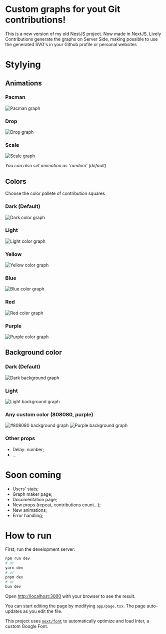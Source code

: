 # Custom graphs for yout Git contributions!

This is a new version of my old NestJS project. Now made in NextJS, Lively Contributions generate the graphs on Server Side, making possible to use the generated SVG's in your Github profile or personal websites

# Stylying
## Animations
### Pacman
![Pacman graph](https://lively-contributions-blush.vercel.app/lucas7maciel/pacman?bg=dark&color=dark)
### Drop
![Drop graph](https://lively-contributions-blush.vercel.app/lucas7maciel/drop?bg=dark&color=dark&delay=5)
### Scale
![Scale graph](https://lively-contributions-blush.vercel.app/lucas7maciel/scale?bg=dark&color=dark&delay=5)

_You can also set animation as 'random' (default)_

## Colors
Choose the color pallete of contribution squares
### Dark (Default)
![Dark color graph](https://lively-contributions-blush.vercel.app/lucas7maciel/scale?bg=dark&color=dark)
### Light
![Light color graph](https://lively-contributions-blush.vercel.app/lucas7maciel/scale?bg=dark&color=light)
### Yellow
![Yellow color graph](https://lively-contributions-blush.vercel.app/lucas7maciel/scale?bg=dark&color=yellow)
### Blue
![Blue color graph](https://lively-contributions-blush.vercel.app/lucas7maciel/scale?bg=dark&color=blue)
### Red
![Red color graph](https://lively-contributions-blush.vercel.app/lucas7maciel/scale?bg=dark&color=red)
### Purple
![Purple color graph](https://lively-contributions-blush.vercel.app/lucas7maciel/scale?bg=dark&color=purple)

## Background color
### Dark (Default)
![Dark background graph](https://lively-contributions-blush.vercel.app/lucas7maciel/scale?bg=dark&color=dark)
### Light
![Light background graph](https://lively-contributions-blush.vercel.app/lucas7maciel/scale?bg=light&color=light)
### Any custom color (808080, purple)
![#808080 background graph](https://lively-contributions-blush.vercel.app/lucas7maciel/scale?bg=808080&color=dark)
![Purple background graph](https://lively-contributions-blush.vercel.app/lucas7maciel/scale?bg=purple&color=dark)

### Other props
- Delay: number;
- ...

# Soon coming
- Users' stats;
- Graph maker page;
- Documentation page;
- New props (repeat, contributions count...);
- New animations;
- Error handling;

# How to run

First, run the development server:

```bash
npm run dev
# or
yarn dev
# or
pnpm dev
# or
bun dev
```

Open [http://localhost:3000](http://localhost:3000) with your browser to see the result.

You can start editing the page by modifying `app/page.tsx`. The page auto-updates as you edit the file.

This project uses [`next/font`](https://nextjs.org/docs/basic-features/font-optimization) to automatically optimize and load Inter, a custom Google Font.
